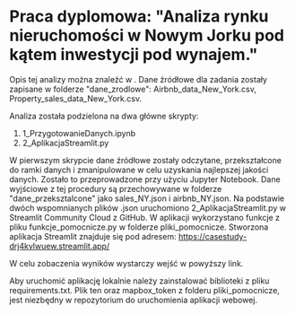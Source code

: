 # Praca dyplomowa: "Analiza rynku nieruchomości w Nowym Jorku pod kątem inwestycji pod wynajem."

Opis tej analizy można znaleźć w .
Dane źródłowe dla zadania zostały zapisane w folderze "dane_zrodlowe": Airbnb_data_New_York.csv, Property_sales_data_New_York.csv.

Analiza została podzielona na dwa główne skrypty:
1. 1_PrzygotowanieDanych.ipynb
2. 2_AplikacjaStreamlit.py

W pierwszym skrypcie dane źródłowe zostały odczytane, przekształcone do ramki danych i zmanipulowane w celu uzyskania najlepszej jakości danych. Zostało to przeprowadzone przy użyciu Jupyter Notebook.
Dane wyjściowe z tej procedury są przechowywane w folderze "dane_przeksztalcone" jako sales_NY.json i airbnb_NY.json.
Na podstawie dwóch wspomnianych plików .json uruchomiono 2_AplikacjaStreamlit.py w Streamlit Community Cloud z GitHub. W aplikacji wykorzystano funkcje z pliku funkcje_pomocnicze.py w folderze pliki_pomocnicze. 
Stworzona aplikacja Streamlit znajduje się pod adresem:
https://casestudy-drj4kvlwuew.streamlit.app/

W celu zobaczenia wyników wystarczy wejść w powyższy link.

Aby uruchomić aplikację lokalnie należy zainstalować biblioteki z pliku requirements.txt. Plik ten oraz mapbox_token z folderu pliki_pomocnicze, jest niezbędny w repozytorium do uruchomienia aplikacji webowej.